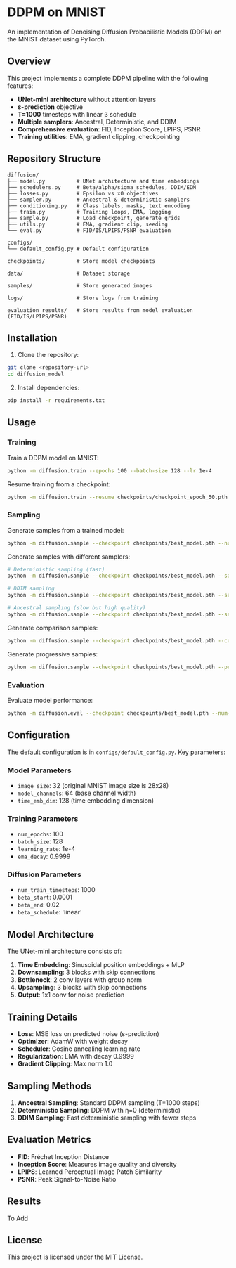 # DDPM on MNIST

An implementation of Denoising Diffusion Probabilistic Models (DDPM) on the MNIST dataset using PyTorch.

## Overview

This project implements a complete DDPM pipeline with the following features:

- **UNet-mini architecture** without attention layers
- **ε-prediction** objective
- **T=1000** timesteps with linear β schedule
- **Multiple samplers**: Ancestral, Deterministic, and DDIM
- **Comprehensive evaluation**: FID, Inception Score, LPIPS, PSNR
- **Training utilities**: EMA, gradient clipping, checkpointing

## Repository Structure

```
diffusion/
├── model.py          # UNet architecture and time embeddings
├── schedulers.py     # Beta/alpha/sigma schedules, DDIM/EDM
├── losses.py         # Epsilon vs x0 objectives
├── sampler.py        # Ancestral & deterministic samplers
├── conditioning.py   # Class labels, masks, text encoding
├── train.py          # Training loops, EMA, logging
├── sample.py         # Load checkpoint, generate grids
├── utils.py          # EMA, gradient clip, seeding
└── eval.py           # FID/IS/LPIPS/PSNR evaluation

configs/
└── default_config.py # Default configuration

checkpoints/          # Store model checkpoints

data/                 # Dataset storage

samples/              # Store generated images

logs/                 # Store logs from training

evaluation_results/   # Store results from model evaluation (FID/IS/LPIPS/PSNR)
```

## Installation

1. Clone the repository:
```bash
git clone <repository-url>
cd diffusion_model
```

2. Install dependencies:
```bash
pip install -r requirements.txt
```

## Usage

### Training

Train a DDPM model on MNIST:

```bash
python -m diffusion.train --epochs 100 --batch-size 128 --lr 1e-4
```

Resume training from a checkpoint:

```bash
python -m diffusion.train --resume checkpoints/checkpoint_epoch_50.pth --epochs 100 --batch-size 128 --lr 1e-4
```

### Sampling

Generate samples from a trained model:

```bash
python -m diffusion.sample --checkpoint checkpoints/best_model.pth --num-samples 16
```

Generate samples with different samplers:

```bash
# Deterministic sampling (fast)
python -m diffusion.sample --checkpoint checkpoints/best_model.pth --sampler deterministic --steps 1000

# DDIM sampling
python -m diffusion.sample --checkpoint checkpoints/best_model.pth --sampler ddim --steps 50 --eta 0.0

# Ancestral sampling (slow but high quality)
python -m diffusion.sample --checkpoint checkpoints/best_model.pth --sampler ancestral --steps 1000
```

Generate comparison samples:

```bash
python -m diffusion.sample --checkpoint checkpoints/best_model.pth --comparison
```

Generate progressive samples:

```bash
python -m diffusion.sample --checkpoint checkpoints/best_model.pth --progressive
```

### Evaluation

Evaluate model performance:

```bash
python -m diffusion.eval --checkpoint checkpoints/best_model.pth --num-samples 1000
```

## Configuration

The default configuration is in `configs/default_config.py`. Key parameters:

### Model Parameters
- `image_size`: 32 (original MNIST image size is 28x28)
- `model_channels`: 64 (base channel width)
- `time_emb_dim`: 128 (time embedding dimension)

### Training Parameters
- `num_epochs`: 100
- `batch_size`: 128
- `learning_rate`: 1e-4
- `ema_decay`: 0.9999

### Diffusion Parameters
- `num_train_timesteps`: 1000
- `beta_start`: 0.0001
- `beta_end`: 0.02
- `beta_schedule`: 'linear'

## Model Architecture

The UNet-mini architecture consists of:

1. **Time Embedding**: Sinusoidal position embeddings + MLP
2. **Downsampling**: 3 blocks with skip connections
3. **Bottleneck**: 2 conv layers with group norm
4. **Upsampling**: 3 blocks with skip connections
5. **Output**: 1x1 conv for noise prediction

## Training Details

- **Loss**: MSE loss on predicted noise (ε-prediction)
- **Optimizer**: AdamW with weight decay
- **Scheduler**: Cosine annealing learning rate
- **Regularization**: EMA with decay 0.9999
- **Gradient Clipping**: Max norm 1.0

## Sampling Methods

1. **Ancestral Sampling**: Standard DDPM sampling (T=1000 steps)
2. **Deterministic Sampling**: DDPM with η=0 (deterministic)
3. **DDIM Sampling**: Fast deterministic sampling with fewer steps

## Evaluation Metrics

- **FID**: Fréchet Inception Distance
- **Inception Score**: Measures image quality and diversity
- **LPIPS**: Learned Perceptual Image Patch Similarity
- **PSNR**: Peak Signal-to-Noise Ratio

## Results

To Add

## License

This project is licensed under the MIT License.
